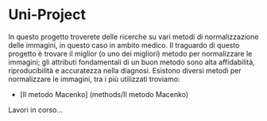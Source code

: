 # Uni-Project
In questo progetto troverete delle ricerche su vari metodi di normalizzazione delle immagini, in questo caso in ambito medico. Il traguardo di questo progetto è trovare il miglior (o uno dei migliori) metodo per normalizzare le immagini; gli attributi fondamentali di un buon metodo sono alta affidabilità, riproducibilità e accuratezza nella diagnosi.
Esistono diversi metodi per normalizzare le immagini, tra i più utilizzati troviamo: 
- [Il metodo Macenko] (methods/Il metodo Macenko)


Lavori in corso...

